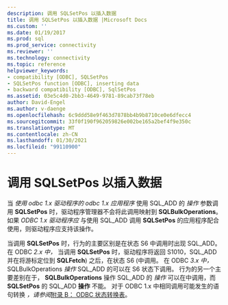 ```yaml
---
description: 调用 SQLSetPos 以插入数据
title: 调用 SQLSetPos 以插入数据 |Microsoft Docs
ms.custom: ''
ms.date: 01/19/2017
ms.prod: sql
ms.prod_service: connectivity
ms.reviewer: ''
ms.technology: connectivity
ms.topic: reference
helpviewer_keywords:
- compatibility [ODBC], SQLSetPos
- SQLSetPos function [ODBC], inserting data
- backward compatibility [ODBC], SqlSetPos
ms.assetid: 03e5c4d0-2bb3-4649-9781-89cab73f78eb
author: David-Engel
ms.author: v-daenge
ms.openlocfilehash: 6c9ddd58e9f463d7878bb4b9b8710ce0e6dfecc4
ms.sourcegitcommit: 33f0f190f962059826e002be165a2bef4f9e350c
ms.translationtype: MT
ms.contentlocale: zh-CN
ms.lasthandoff: 01/30/2021
ms.locfileid: "99110900"
---
```

# <a name="calling-sqlsetpos-to-insert-data"></a>调用 SQLSetPos 以插入数据
当 *使用 odbc 1.x* *驱动程序的 odbc 1.x 应用程序* 使用 SQL_ADD 的 *操作* 参数调用 **SQLSetPos** 时，驱动程序管理器不会将此调用映射到 **SQLBulkOperations**。 如果 *ODBC 1.x 驱动程序应* 与使用 SQL_ADD 调用 **SQLSetPos** 的应用程序配合使用，则驱动程序应支持该操作。  
  
 当调用 **SQLSetPos** 时，行为的主要区别是在状态 S6 中调用时出现 SQL_ADD。 在 ODBC *2.x 中，* 当调用 **SQLSetPos** 时，驱动程序将返回 S1010，SQL_ADD 并在将游标定位到 **SQLFetch**) 之后，在状态 S6 (中调用。 在 ODBC *3.x 中，* SQLBulkOperations *操作* SQL_ADD 的可以在 S6 状态下调用。 行为的另一个主要差别在于， **SQLBulkOperations** 操作 SQL_ADD 的 *操作* 可以在中调用，而 **SQLSetPos** 的 SQL_ADD **操作** 不能。 对于 ODBC 1.x 中相同调用可能发生的语句转换 *，请参阅*[附录 B： ODBC 状态转换表](../../../odbc/reference/appendixes/appendix-b-odbc-state-transition-tables.md)。
